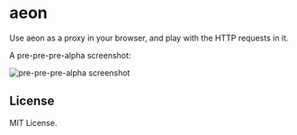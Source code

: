 # aeon

Use aeon as a proxy in your browser, and play with the HTTP requests in it.

A pre-pre-pre-alpha screenshot:

![pre-pre-pre-alpha screenshot](http://i.stack.imgur.com/taE2D.png)

## License

MIT License.
